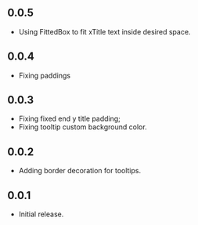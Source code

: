 ## 0.0.5

* Using FittedBox to fit xTitle text inside desired space.

## 0.0.4

* Fixing paddings

## 0.0.3

* Fixing fixed end y title padding;
* Fixing tooltip custom background color.

## 0.0.2

* Adding border decoration for tooltips.

## 0.0.1

* Initial release.

